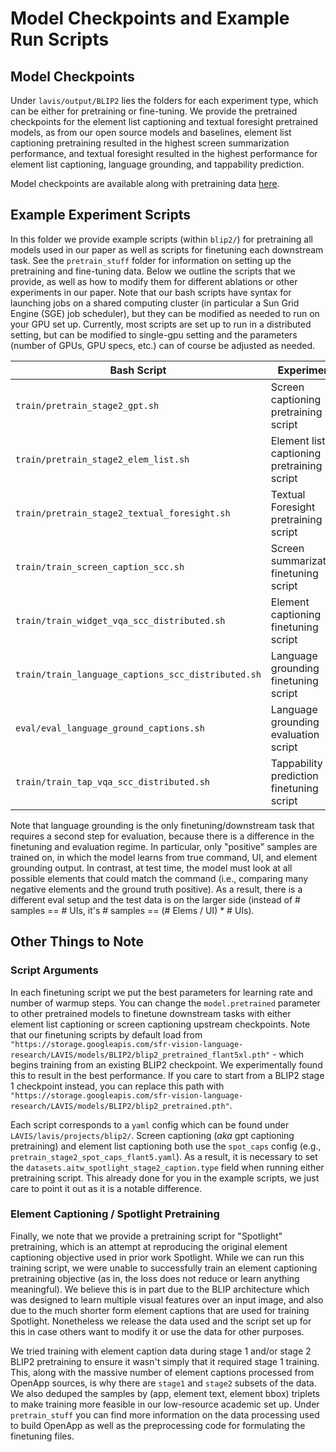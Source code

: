 # Model Checkpoints and Example Run Scripts

## Model Checkpoints

Under `lavis/output/BLIP2` lies the folders for each experiment type, which can be either for pretraining or fine-tuning. We provide the pretrained checkpoints for the element list captioning and textual foresight pretrained models, as from our open source models and baselines, element list captioning pretraining resulted in the highest screen summarization performance, and textual foresight resulted in the highest performance for element list captioning, language grounding, and tappability prediction. 

Model checkpoints are available along with pretraining data [here](https://drive.google.com/drive/folders/1vsX1BJKEFJmX7s92CpDHsHK0Wi6x8RIh?usp=drive_link).

## Example Experiment Scripts

In this folder we provide example scripts (within `blip2/`) for pretraining all models used in our paper as well as scripts for finetuning each downstream task. See the `pretrain_stuff` folder for information on setting up the pretraining and fine-tuning data. Below we outline the scripts that we provide, as well as how to modify them for different ablations or other experiments in our paper. Note that our bash scripts have syntax for launching jobs on a shared computing cluster (in particular a Sun Grid Engine (SGE) job scheduler), but they can be modified as needed to run on your GPU set up. Currently, most scripts are set up to run in a distributed setting, but can be modified to single-gpu setting and the parameters (number of GPUs, GPU specs, etc.) can of course be adjusted as needed.

| Bash Script                                        | Experiment                                 |
| -------------------------------------------------- | ------------------------------------------ |
| `train/pretrain_stage2_gpt.sh`                     | Screen captioning pretraining script       |
| `train/pretrain_stage2_elem_list.sh`               | Element list captioning pretraining script |
| `train/pretrain_stage2_textual_foresight.sh`       | Textual Foresight pretraining script       |
| `train/train_screen_caption_scc.sh`                | Screen summarization finetuning script     |
| `train/train_widget_vqa_scc_distributed.sh`        | Element captioning finetuning script       |
| `train/train_language_captions_scc_distributed.sh` | Language grounding finetuning script       |
| `eval/eval_language_ground_captions.sh`            | Language grounding evaluation script       |
| `train/train_tap_vqa_scc_distributed.sh`           | Tappability prediction finetuning script   |

Note that language grounding is the only finetuning/downstream task that requires a second step for evaluation, because there is a difference in the finetuning and evaluation regime. In particular, only "positive" samples are trained on, in which the model learns from true command, UI, and element grounding output. In contrast, at test time, the model must look at all possible elements that could match the command (i.e., comparing many negative elements and the ground truth positive). As a result, there is a different eval setup and the test data is on the larger side (instead of # samples == # UIs, it's # samples == (# Elems / UI) * # UIs).

## Other Things to Note

### Script Arguments

In each finetuning script we put the best parameters for learning rate and number of warmup steps. You can change the `model.pretrained` parameter to other pretrained models to finetune downstream tasks with either element list captioning or screen captioning upstream checkpoints. Note that our finetuning scripts by default load from `"https://storage.googleapis.com/sfr-vision-language-research/LAVIS/models/BLIP2/blip2_pretrained_flant5xl.pth"` - which begins training from an existing BLIP2 checkpoint. We experimentally found this to result in the best performance. If you care to start from a BLIP2 stage 1 checkpoint instead, you can replace this path with `"https://storage.googleapis.com/sfr-vision-language-research/LAVIS/models/BLIP2/blip2_pretrained.pth"`.

Each script corresponds to a `yaml` config which can be found under `LAVIS/lavis/projects/blip2/`. Screen captioning (*aka* gpt captioning pretraining) and element list captioning both use the `spot_caps` config (e.g., `pretrain_stage2_spot_caps_flant5.yaml`). As a result, it is necessary to set the `datasets.aitw_spotlight_stage2_caption.type` field when running either pretraining script. This already done for you in the example scripts, we just care to point it out as it is a notable difference.

### Element Captioning / Spotlight Pretraining
Finally, we note that we provide a pretraining script for "Spotlight" pretraining, which is an attempt at reproducing the original element captioning objective used in prior work Spotlight. While we can run this training script, we were unable to successfully train an element captioning pretraining objective (as in, the loss does not reduce or learn anything meaningful). We believe this is in part due to the BLIP architecture which was designed to learn multiple visual features over an input image, and also due to the much shorter form element captions that are used for training Spotlight. Nonetheless we release the data used and the script set up for this in case others want to modify it or use the data for other purposes.

We tried training with element caption data during stage 1 and/or stage 2 BLIP2 pretraining to ensure it wasn't simply that it required stage 1 training. This, along with the massive number of element captions processed from OpenApp sources, is why there are `stage1` and `stage2` subsets of the data. We also deduped the samples by (app, element text, element bbox) triplets to make training more feasible in our low-resource academic set up. Under `pretrain_stuff` you can find more information on the data processing used to build OpenApp as well as the preprocessing code for formulating the finetuning files.